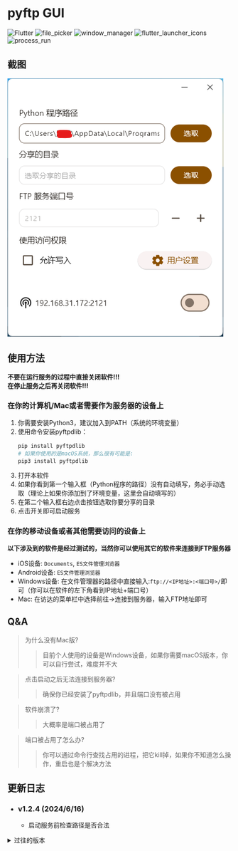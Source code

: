 # pyftp GUI

![Flutter](https://img.shields.io/badge/Flutter-3.19-blue?logo=Flutter)
![file_picker](https://img.shields.io/badge/file_picker-8.0.3-green)
![window_manager](https://img.shields.io/badge/window_manager-0.3.8-pink)
![flutter_launcher_icons](https://img.shields.io/badge/flutter_launcher_icons-0.13.1-yellow)
![process_run](https://img.shields.io/badge/flutter_launcher_icons-0.14.2-purple)

## 截图

![截图](assets/demo.png)

## 使用方法

**不要在运行服务的过程中直接关闭软件!!!**  
**在停止服务之后再关闭软件!!!**

### 在你的计算机/Mac或者需要作为服务器的设备上

1. 你需要安装Python3，建议加入到PATH（系统的环境变量）
2. 使用命令安装pyftpdlib：
    ```bash
    pip install pyftpdlib
    # 如果你使用的是macOS系统，那么很有可能是:
    pip3 install pyftpdlib
    ```
3. 打开本软件
4. 如果你看到第一个输入框（Python程序的路径）没有自动填写，务必手动选取（理论上如果你添加到了环境变量，这里会自动填写的）
5. 在第二个输入框右边点击按钮选取你要分享的目录
6. 点击开关即可启动服务

### 在你的移动设备或者其他需要访问的设备上

**以下涉及到的软件是经过测试的，当然你可以使用其它的软件来连接到FTP服务器**

- iOS设备: `Documents`, `ES文件管理浏览器`
- Android设备: `ES文件管理浏览器`
- Windows设备: 在文件管理器的路径中直接输入:`ftp://<IP地址>:<端口号>/`即可（你可以在软件的左下角看到IP地址+端口号）
- Mac: 在访达的菜单栏中选择前往->连接到服务器，输入FTP地址即可

## Q&A

> 为什么没有Mac版?
>> 目前个人使用的设备是Windows设备，如果你需要macOS版本，你可以自行尝试，难度并不大

> 点击启动之后无法连接到服务器?
>> 确保你已经安装了pyftpdlib，并且端口没有被占用

> 软件崩溃了?
>> 大概率是端口被占用了

> 端口被占用了怎么办?
>> 你可以通过命令行查找占用的进程，把它kill掉，如果你不知道怎么操作，重启也是个解决方法

## 更新日志

- ### v1.2.4 (2024/6/16)
  - 启动服务前检查路径是否合法

<details>
<summary>过往的版本</summary>

- ### v1.2.3 (2024/5/26)
  - 添加没有配置环境变量的提示
  - 修复获取ip地址的问题
  - 修复Python路径存在特殊字符的问题

- ### v1.2.2 (2024/5/23)
  - 添加记住上一次的表单内容

- ### v1.2.1 (2024/5/17)
  - 添加在没有停止运行关闭窗口的提示

- ### v1.2.0 (2024/5/15)
  - 添加允许写入权限
  - 添加通过用户名和密码访问
  - 修复运行中修改表单的问题

- ### v1.1.0 (2024/5/14)
  - 更新到Flutter 3.19
  - 现在可以自动获取Python程序路径了

- ### v1.0.1
  - 第一个正式版本

</details>